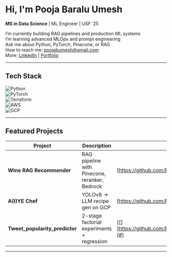 # Hi, I'm Pooja Baralu Umesh

**MS in Data Science** | ML Engineer | USF ‘25  

I’m currently building RAG pipelines and production ML systems  
I’m learning advanced MLOps and prompt engineering  
Ask me about Python, PyTorch, Pinecone, or RAG  
How to reach me: [poojabumesh@gmail.com](mailto:poojabumesh@gmail.com)  
More: [LinkedIn](https://linkedin.com/in/poojabumesh) | [Portfolio](not_yet)  

---

## Tech Stack

![Python](https://img.shields.io/badge/-Python-3670A0?logo=python&logoColor=FFE873)  
![PyTorch](https://img.shields.io/badge/-PyTorch-EE4C2C?logo=pytorch&logoColor=white)  
![Terraform](https://img.shields.io/badge/-Terraform-623CE4?logo=terraform&logoColor=white)  
![AWS](https://img.shields.io/badge/-AWS-232F3E?logo=amazon-aws&logoColor=white)  
![GCP](https://img.shields.io/badge/-GCP-F9AB00?logo=google-cloud&logoColor=white)  

---

## Featured Projects

| Project                                      | Description                                    | Repo Link                                |
|----------------------------------------------|------------------------------------------------|------------------------------------------|
| **Wine RAG Recommender**                     | RAG pipeline with Pinecone, reranker, Bedrock  | [https://github.com/Poojabumesh/A-I-YE-Chef](#)        |
| **A(I)YE Chef**                              | YOLOv8 → LLM recipe gen on GCP                 | [https://github.com/Poojabumesh/A-I-YE-Chef](#)           |
| **Tweet_popularity_predictor**         | 2-stage factorial experiments + regression     | [[][https://github.com/Poojabumesh/Tweet_popularity_predictor](#)          |

---


<!--
**Poojabumesh/Poojabumesh** is a ✨ _special_ ✨ repository because its `README.md` (this file) appears on your GitHub profile.

Here are some ideas to get you started:

- 🔭 I’m currently working on ...
- 🌱 I’m currently learning ...
- 👯 I’m looking to collaborate on ...
- 🤔 I’m looking for help with ...
- 💬 Ask me about ...
- 📫 How to reach me: ...
- 😄 Pronouns: ...
- ⚡ Fun fact: ...
-->
